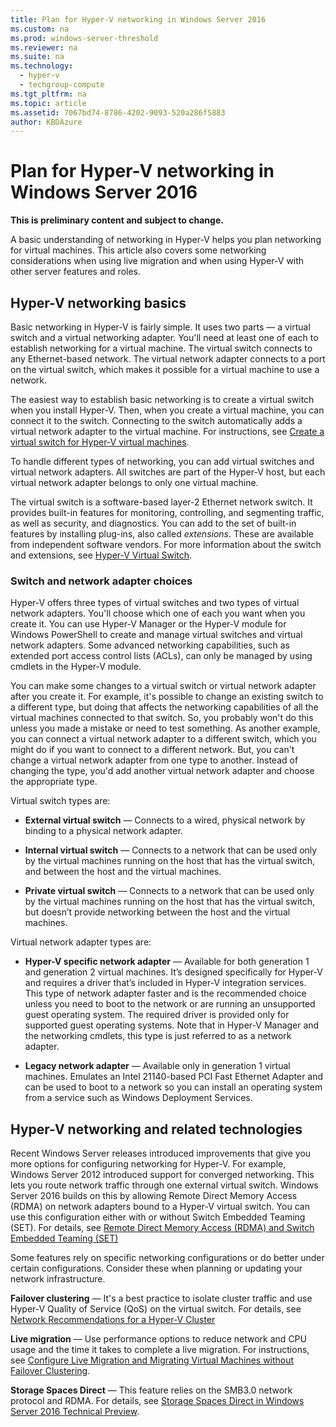 ```yaml
---
title: Plan for Hyper-V networking in Windows Server 2016
ms.custom: na
ms.prod: windows-server-threshold
ms.reviewer: na
ms.suite: na
ms.technology: 
  - hyper-v
  - techgroup-compute
ms.tgt_pltfrm: na
ms.topic: article
ms.assetid: 7067bd74-8786-4202-9093-520a286f5883
author: KBDAzure
---
```

# Plan for Hyper-V networking in Windows Server 2016
**This is preliminary content and subject to change.**  
  
A basic understanding of networking in Hyper\-V helps you plan networking for virtual machines. This article also covers some networking considerations when using live migration and when using Hyper\-V with other server features and roles.  
  
## Hyper\-V networking basics  
Basic networking in Hyper\-V is fairly simple. It uses two parts — a virtual switch and a virtual networking adapter. You'll need at least one of each  to establish networking for a virtual machine. The virtual switch connects to any Ethernet\-based network. The virtual network adapter connects to a port on the virtual switch, which makes it possible for a virtual machine to use a network.  
  
The easiest way to establish basic networking is to create a virtual switch when you install Hyper\-V. Then, when you create a virtual machine, you can  connect it to the switch. Connecting to the switch automatically adds a virtual network adapter to the virtual machine. For instructions, see [Create a virtual switch for Hyper-V virtual machines](Create-a-virtual-switch-for-Hyper-V-virtual-machines.md).  
  
To handle different types of networking, you can add virtual switches and virtual network adapters. All switches are part of the Hyper\-V host, but each virtual network adapter belongs to only one virtual machine.  
  
The virtual switch is a software\-based layer\-2 Ethernet network switch. It provides built\-in features for monitoring, controlling, and segmenting traffic, as well as security, and diagnostics.  You can add to the set of built\-in features by installing plug\-ins, also called  *extensions*. These are available from independent software vendors. For more information about the switch and extensions, see [Hyper-V Virtual Switch](Hyper-V-Virtual-Switch.md).  
  
### Switch and network adapter choices  
Hyper\-V offers three types of virtual switches and two types of virtual network adapters. You'll choose which one of each you want when you create it.       You can use Hyper\-V Manager or the Hyper\-V module for Windows PowerShell to create and manage virtual switches and virtual network adapters. Some advanced networking capabilities, such as extended port access control lists \(ACLs\), can only be managed by using  cmdlets in the Hyper\-V module.  
  
You can make some changes to a virtual switch or virtual network adapter after you create it. For example, it's possible to change an existing switch to a different type, but doing that affects the networking capabilities of all the virtual machines connected to that switch.  So, you probably won't do this unless you made a mistake or need to test something. As another example, you can connect a virtual network adapter to a different switch, which you might do if you want to connect to a different network. But, you can't change a virtual network adapter from one type to another. Instead of changing the type, you'd add another virtual network adapter and choose the appropriate type.  
  
Virtual switch types are:  
  
-   **External virtual switch** — Connects to a wired, physical network by binding to a physical network adapter.  
  
-   **Internal virtual switch** — Connects to a network that can be used only by the virtual machines running on the host that has the virtual switch, and between the host and the virtual machines.  
  
-   **Private virtual switch** — Connects to a network that can be used only by the virtual machines running on the host that has the virtual switch, but doesn’t provide networking between the host and the virtual machines.  
  
Virtual network adapter types are:  
  
-   **Hyper\-V specific network adapter** — Available for both generation 1 and generation 2 virtual machines. It’s designed specifically for Hyper\-V and requires a driver that’s included in Hyper\-V integration services. This type of network adapter  faster and is the recommended choice unless you need to boot to the network or are running an unsupported guest operating system. The required driver is provided only for supported guest operating systems. Note that in Hyper\-V Manager and the networking cmdlets, this type is just referred to as a network adapter.  
  
-   **Legacy network adapter** — Available only in generation 1 virtual machines. Emulates an Intel 21140\-based PCI Fast Ethernet Adapter and can be used to boot to a network so you can install an operating system from a service such as Windows Deployment Services.  
  
## Hyper\-V networking and related technologies  
Recent Windows Server releases introduced improvements that give you more options for configuring networking for Hyper\-V. For example,  Windows Server 2012 introduced support for converged networking. This lets you route network traffic through one external virtual switch. Windows Server 2016 builds on this by allowing Remote Direct Memory Access \(RDMA\) on network adapters bound to a Hyper\-V virtual switch. You can use this configuration either with or without Switch Embedded Teaming \(SET\). For details, see [Remote Direct Memory Access &#40;RDMA&#41; and Switch Embedded Teaming &#40;SET&#41;](Remote-Direct-Memory-Access--RDMA--and-Switch-Embedded-Teaming--SET-.md)  
  
Some features rely on specific networking configurations or do better under certain configurations. Consider these when planning or updating your network infrastructure.  
  
**Failover clustering** — It's a best practice to isolate cluster traffic and use Hyper\-V Quality of Service \(QoS\) on the virtual switch. For details, see [Network Recommendations for a Hyper-V Cluster](https://technet.microsoft.com/library/dn550728.aspx)  
  
**Live migration** — Use performance options to reduce network and CPU usage and the time it takes to  complete a live migration. For instructions, see [Configure Live Migration and Migrating Virtual Machines without Failover Clustering](https://technet.microsoft.com/library/jj134199.aspx).  
  
**Storage Spaces Direct** — This feature relies on the SMB3.0 network protocol and RDMA. For details, see [Storage Spaces Direct in Windows Server 2016 Technical Preview](Storage-Spaces-Direct-in-Windows-Server-2016-Technical-Preview.md).  
  

